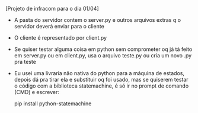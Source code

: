 [Projeto de infracom para o dia 01/04]

- A pasta do servidor contem o server.py e outros arquivos extras q o servidor deverá enviar para o cliente

- O cliente é representado por client.py

- Se quiser testar alguma coisa em python sem comprometer oq já tá feito em server.py ou em client.py, usa o arquivo teste.py ou cria um novo .py pra teste

- Eu usei uma livraria não nativa do python para a máquina de estados, depois dá pra tirar ela e substituir oq foi usado, mas se quiserem testar o código com a biblioteca statemachine, é só ir no prompt de comando (CMD) e escrever:

  pip install python-statemachine
